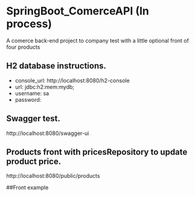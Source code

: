 # SpringBoot_ComerceAPI (In process)
A comerce back-end project to company test with a little optional front of four products

## H2 database instructions.
- console_url: http://localhost:8080/h2-console
- url: jdbc:h2:mem:mydb;
- username: sa
- password:

## Swagger test.
http://localhost:8080/swagger-ui

## Products front with pricesRepository to update product price.
http://localhost:8080/public/products

##Front example

